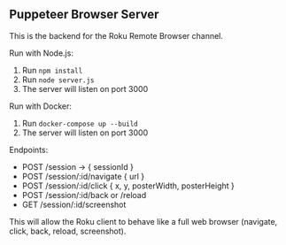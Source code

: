 Puppeteer Browser Server
-------------------------

This is the backend for the Roku Remote Browser channel.

Run with Node.js:
1. Run `npm install`
2. Run `node server.js`
3. The server will listen on port 3000

Run with Docker:
1. Run `docker-compose up --build`
2. The server will listen on port 3000

Endpoints:
- POST /session -> { sessionId }
- POST /session/:id/navigate { url }
- POST /session/:id/click { x, y, posterWidth, posterHeight }
- POST /session/:id/back or /reload
- GET /session/:id/screenshot

This will allow the Roku client to behave like a full web browser (navigate, click, back, reload, screenshot).